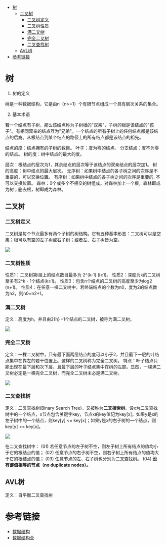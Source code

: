 <!-- TOC -->

- [树](#树)
    - [二叉树](#二叉树)
        - [二叉树定义](#二叉树定义)
        - [二叉树性质](#二叉树性质)
        - [满二叉树](#满二叉树)
        - [完全二叉树](#完全二叉树)
        - [二叉查找树](#二叉查找树)
    - [AVL树](#avl树)
- [参考链接](#参考链接)

<!-- /TOC -->

# 树

1. 树的定义

树是一种数据结构，它是由n（n>=1）个有限节点组成一个具有层次关系的集合。

2. 基本术语

若一个结点有子树，那么该结点称为子树根的"双亲"，子树的根是该结点的"孩子"。有相同双亲的结点互为"兄弟"。一个结点的所有子树上的任何结点都是该结点的后裔。从根结点到某个结点的路径上的所有结点都是该结点的祖先。

结点的度：结点拥有的子树的数目。
叶子：度为零的结点。
分支结点：度不为零的结点。
树的度：树中结点的最大的度。

层次：根结点的层次为1，其余结点的层次等于该结点的双亲结点的层次加1。
树的高度：树中结点的最大层次。
无序树：如果树中结点的各子树之间的次序是不重要的，可以交换位置。
有序树：如果树中结点的各子树之间的次序是重要的, 不可以交换位置。
森林：0个或多个不相交的树组成。对森林加上一个根，森林即成为树；删去根，树即成为森林。

## 二叉树

### 二叉树定义

二叉树是每个节点最多有两个子树的树结构。它有五种基本形态：二叉树可以是空集；根可以有空的左子树或右子树；或者左、右子树皆为空。

![](https://images0.cnblogs.com/i/497634/201403/270929530778327.jpg)

### 二叉树性质

性质1：二叉树第i层上的结点数目最多为 2^(k-1) (i≥1)。
性质2：深度为k的二叉树至多有2^k - 1个结点(k≥1)。
性质3：包含n个结点的二叉树的高度至少为log2 (n+1)。
性质4：在任意一棵二叉树中，若终端结点的个数为n0，度为2的结点数为n2，则n0=n2+1。

### 满二叉树

定义：高度为h，并且由2{h} –1个结点的二叉树，被称为满二叉树。

![](https://images0.cnblogs.com/i/497634/201403/270930282184259.jpg)

### 完全二叉树

定义：一棵二叉树中，只有最下面两层结点的度可以小于2，并且最下一层的叶结点集中在靠左的若干位置上。这样的二叉树称为完全二叉树。
特点：叶子结点只能出现在最下层和次下层，且最下层的叶子结点集中在树的左部。显然，一棵满二叉树必定是一棵完全二叉树，而完全二叉树未必是满二叉树。

![](https://images0.cnblogs.com/i/497634/201403/270931211084932.jpg)

### 二叉查找树

定义：二叉查找树(Binary Search Tree)，又被称为**二叉搜索树**。设x为二叉查找树中的一个结点，x节点包含关键字key，节点x的key值记为key[x]。如果y是x的左子树中的一个结点，则key[y] <= key[x]；如果y是x的右子树的一个结点，则key[y] >= key[x]。

![](https://images0.cnblogs.com/i/497634/201403/270932052801072.jpg)

在二叉查找树中：
(01) 若任意节点的左子树不空，则左子树上所有结点的值均小于它的根结点的值；
(02) 任意节点的右子树不空，则右子树上所有结点的值均大于它的根结点的值；
(03) 任意节点的左、右子树也分别为二叉查找树。
(04) **没有键值相等的节点（no duplicate nodes）。**

## AVL树

定义：自平衡二叉查找树

# 参考链接

- [数据结构](https://blog.csdn.net/qq_31196849/article/details/78529724)
- [数据结构全](https://blog.csdn.net/heyuchang666/article/details/49891635)